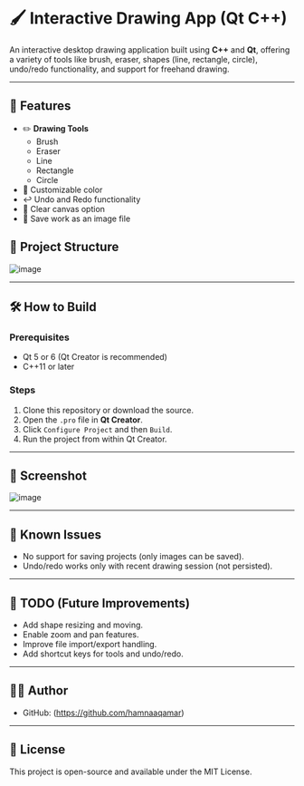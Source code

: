 # 🖌️ Interactive Drawing App (Qt C++)

An interactive desktop drawing application built using **C++** and **Qt**, offering a variety of tools like brush, eraser, shapes (line, rectangle, circle), undo/redo functionality, and support for freehand drawing.

---

## 🚀 Features

- ✏️ **Drawing Tools**
  - Brush
  - Eraser
  - Line
  - Rectangle
  - Circle
- 🎨 Customizable color 
- ↩️ Undo and Redo functionality
- 🧼 Clear canvas option
- 💾 Save work as an image file

## 🧱 Project Structure

![image](https://github.com/user-attachments/assets/abef7ec9-abfa-4e5c-9876-5b928905db0a)

---

## 🛠️ How to Build

### Prerequisites

- Qt 5 or 6 (Qt Creator is recommended)
- C++11 or later

### Steps

1. Clone this repository or download the source.
2. Open the `.pro` file in **Qt Creator**.
3. Click `Configure Project` and then `Build`.
4. Run the project from within Qt Creator.

---

## 📸 Screenshot

![image](https://github.com/user-attachments/assets/8ebe8cb1-1227-4154-b081-ee1dbdacf26e)


---

## 🧠 Known Issues

- No support for saving projects (only images can be saved).
- Undo/redo works only with recent drawing session (not persisted).

---

## 📌 TODO (Future Improvements)

- Add shape resizing and moving.
- Enable zoom and pan features.
- Improve file import/export handling.
- Add shortcut keys for tools and undo/redo.

---

## 🧑‍💻 Author
- GitHub: (https://github.com/hamnaaqamar)

---

## 📄 License

This project is open-source and available under the MIT License.
